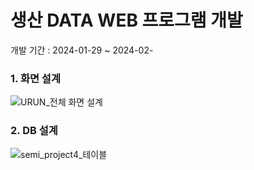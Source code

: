 # 생산 DATA WEB 프로그램 개발
개발 기간 : 2024-01-29 ~ 2024-02-  

### 1. 화면 설계

![URUN_전체 화면 설계](https://github.com/jihyeon00/production_data_web_project/assets/120089047/3a915ddf-627b-48ec-b01d-30e5ccf1ddc5)

### 2. DB 설계 

![semi_project4_테이블](https://github.com/jihyeon00/production_data_web_project/assets/120089047/63d8d831-7f47-48f7-a921-1f1dda0a3861)
